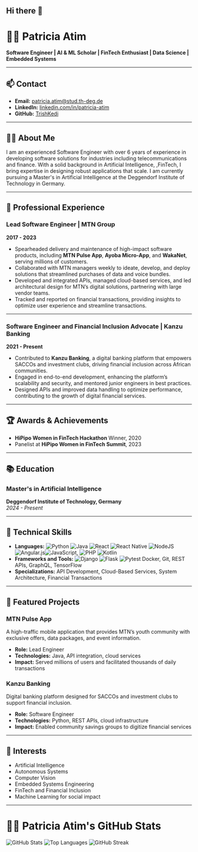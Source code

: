 ## Hi there 👋

<!--
**TrishKedi/TrishKedi** is a ✨ _special_ ✨ repository because its `README.md` (this file) appears on your GitHub profile.

Here are some ideas to get you started:

- 🔭 I’m currently working on ...
- 🌱 I’m currently learning ...
- 👯 I’m looking to collaborate on ...
- 🤔 I’m looking for help with ...
- 💬 Ask me about ...
- 📫 How to reach me: ...
- 😄 Pronouns: ...
- ⚡ Fun fact: ...
-->

# 👩‍💻 Patricia Atim
**Software Engineer | AI & ML Scholar | FinTech Enthusiast | Data Science | Embedded Systems**

---

## 📫 Contact
- **Email:** patricia.atim@stud.th-deg.de
- **LinkedIn:** [linkedin.com/in/patricia-atim](https://linkedin.com/in/patricia-atim)
- **GitHub:** [TrishKedi](https://github.com/TrishKedi)
---

## 👩‍🏫 About Me
I am an experienced Software Engineer with over 6 years of experience in developing software solutions for industries including telecommunications and finance. With a solid background in Artificial Intelligence, ,FinTech, I bring expertise in designing robust applications that scale. I am currently pursuing a Master's in Artificial Intelligence at the Deggendorf Institute of Technology in Germany.

---

## 💼 Professional Experience

### Lead Software Engineer | MTN Group
**2017 - 2023**

- Spearheaded delivery and maintenance of high-impact software products, including **MTN Pulse App**, **Ayoba Micro-App**, and **WakaNet**, serving millions of customers.
- Collaborated with MTN managers weekly to ideate, develop, and deploy solutions that streamlined purchases of data and voice bundles.
- Developed and integrated APIs, managed cloud-based services, and led architectural design for MTN’s digital solutions, partnering with large vendor teams.
- Tracked and reported on financial transactions, providing insights to optimize user experience and streamline transactions.

---

### Software Engineer and Financial Inclusion Advocate | Kanzu Banking
**2021 - Present**

- Contributed to **Kanzu Banking**, a digital banking platform that empowers SACCOs and investment clubs, driving financial inclusion across African communities.
- Engaged in end-to-end development, enhancing the platform’s scalability and security, and mentored junior engineers in best practices.
- Designed APIs and improved data handling to optimize performance, contributing to the growth of digital financial services.

---

## 🏆 Awards & Achievements
- **HiPipo Women in FinTech Hackathon** Winner, 2020
- Panelist at **HiPipo Women in FinTech Summit**, 2023

---

## 📚 Education
### Master's in Artificial Intelligence
**Deggendorf Institute of Technology, Germany**  
*2024 - Present*

---

## 🔧 Technical Skills
- **Languages:** ![Python](https://img.shields.io/badge/python-3670A0?style=for-the-badge&logo=python&logoColor=ffdd54) ![Java](https://img.shields.io/badge/java-%23ED8B00.svg?style=for-the-badge&logo=openjdk&logoColor=white) ![React](https://img.shields.io/badge/react-%2320232a.svg?style=for-the-badge&logo=react&logoColor=%2361DAFB) ![React Native](https://img.shields.io/badge/react_native-%2320232a.svg?style=for-the-badge&logo=react&logoColor=%2361DAFB) ![NodeJS](https://img.shields.io/badge/node.js-6DA55F?style=for-the-badge&logo=node.js&logoColor=white) ![Angular.js](https://img.shields.io/badge/angular.js-%23E23237.svg?style=for-the-badge&logo=angularjs&logoColor=white)![JavaScript](https://img.shields.io/badge/javascript-%23323330.svg?style=for-the-badge&logo=javascript&logoColor=%23F7DF1E), ![PHP](https://img.shields.io/badge/php-%23777BB4.svg?style=for-the-badge&logo=php&logoColor=white) ![Kotlin](https://img.shields.io/badge/kotlin-%237F52FF.svg?style=for-the-badge&logo=kotlin&logoColor=white)
- **Frameworks and Tools:** ![Django](https://img.shields.io/badge/django-%23092E20.svg?style=for-the-badge&logo=django&logoColor=white) ![Flask](https://img.shields.io/badge/flask-%23000.svg?style=for-the-badge&logo=flask&logoColor=white) ![Pytest](https://img.shields.io/badge/pytest-%23ffffff.svg?style=for-the-badge&logo=pytest&logoColor=2f9fe3) Docker, Git, REST APIs, GraphQL, TensorFlow
- **Specializations:** API Development, Cloud-Based Services, System Architecture, Financial Transactions

---

## 📂 Featured Projects

### MTN Pulse App
A high-traffic mobile application that provides MTN’s youth community with exclusive offers, data packages, and event information.
- **Role:** Lead Engineer
- **Technologies:** Java, API integration, cloud services
- **Impact:** Served millions of users and facilitated thousands of daily transactions

### Kanzu Banking
Digital banking platform designed for SACCOs and investment clubs to support financial inclusion.
- **Role:** Software Engineer
- **Technologies:** Python, REST APIs, cloud infrastructure
- **Impact:** Enabled community savings groups to digitize financial services

---

## 🌱 Interests
- Artificial Intelligence
- Autonomous Systems
- Computer Vision
- Embedded Systems Engineering
- FinTech and Financial Inclusion
- Machine Learning for social impact

---

# 👩‍💻 Patricia Atim's GitHub Stats

![GitHub Stats](https://github-readme-stats.vercel.app/api?username=TrishKedi&show_icons=true&theme=radical)
![Top Languages](https://github-readme-stats.vercel.app/api/top-langs/?username=TrishKedi&layout=compact&theme=radical)
![GitHub Streak](https://streak-stats.demolab.com/?user=TrishKedi&theme=radical)




